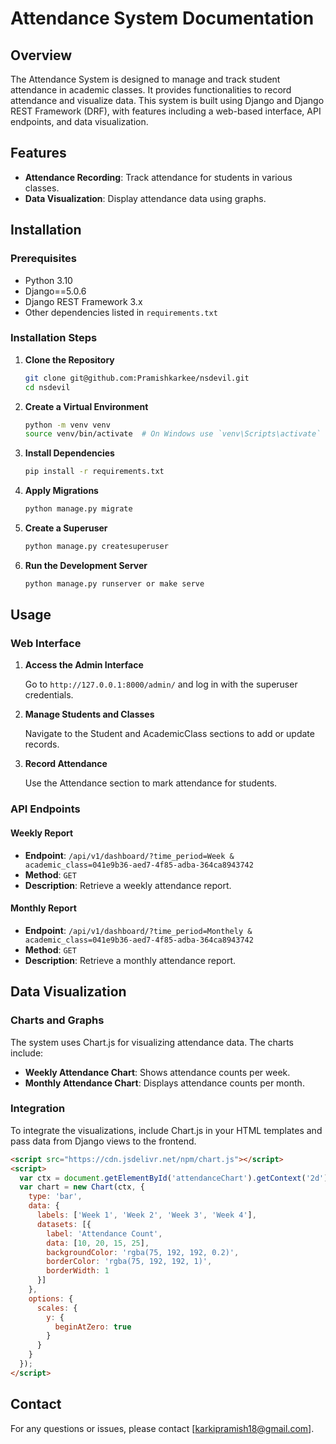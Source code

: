 # Attendance System Documentation

## Overview

The Attendance System is designed to manage and track student attendance in academic classes. It provides functionalities to record attendance and visualize data. This system is built using Django and Django REST Framework (DRF), with features including a web-based interface, API endpoints, and data visualization.

## Features
- **Attendance Recording**: Track attendance for students in various classes.
- **Data Visualization**: Display attendance data using graphs.

## Installation

### Prerequisites

- Python 3.10
- Django==5.0.6
- Django REST Framework 3.x
- Other dependencies listed in `requirements.txt`

### Installation Steps

1. **Clone the Repository**

   ```bash
   git clone git@github.com:Pramishkarkee/nsdevil.git
   cd nsdevil
   ```

2. **Create a Virtual Environment**

   ```bash
   python -m venv venv
   source venv/bin/activate  # On Windows use `venv\Scripts\activate`
   ```

3. **Install Dependencies**

   ```bash
   pip install -r requirements.txt
   ```

4. **Apply Migrations**

   ```bash
   python manage.py migrate
   ```

5. **Create a Superuser**

   ```bash
   python manage.py createsuperuser
   ```

6. **Run the Development Server**

   ```bash
   python manage.py runserver or make serve
   ```

## Usage

### Web Interface

1. **Access the Admin Interface**

   Go to `http://127.0.0.1:8000/admin/` and log in with the superuser credentials.

2. **Manage Students and Classes**

   Navigate to the Student and AcademicClass sections to add or update records.

3. **Record Attendance**

   Use the Attendance section to mark attendance for students.

### API Endpoints

#### **Weekly Report**

- **Endpoint**: `/api/v1/dashboard/?time_period=Week & academic_class=041e9b36-aed7-4f85-adba-364ca8943742`
- **Method**: `GET`
- **Description**: Retrieve a weekly attendance report.

#### **Monthly Report**

- **Endpoint**: `/api/v1/dashboard/?time_period=Monthely & academic_class=041e9b36-aed7-4f85-adba-364ca8943742`
- **Method**: `GET`
- **Description**: Retrieve a monthly attendance report.

## Data Visualization

### **Charts and Graphs**

The system uses Chart.js for visualizing attendance data. The charts include:

- **Weekly Attendance Chart**: Shows attendance counts per week.
- **Monthly Attendance Chart**: Displays attendance counts per month.

### **Integration**

To integrate the visualizations, include Chart.js in your HTML templates and pass data from Django views to the frontend.

```html
<script src="https://cdn.jsdelivr.net/npm/chart.js"></script>
<script>
  var ctx = document.getElementById('attendanceChart').getContext('2d');
  var chart = new Chart(ctx, {
    type: 'bar',
    data: {
      labels: ['Week 1', 'Week 2', 'Week 3', 'Week 4'],
      datasets: [{
        label: 'Attendance Count',
        data: [10, 20, 15, 25],
        backgroundColor: 'rgba(75, 192, 192, 0.2)',
        borderColor: 'rgba(75, 192, 192, 1)',
        borderWidth: 1
      }]
    },
    options: {
      scales: {
        y: {
          beginAtZero: true
        }
      }
    }
  });
</script>
```




## Contact

For any questions or issues, please contact [karkipramish18@gmail.com].
